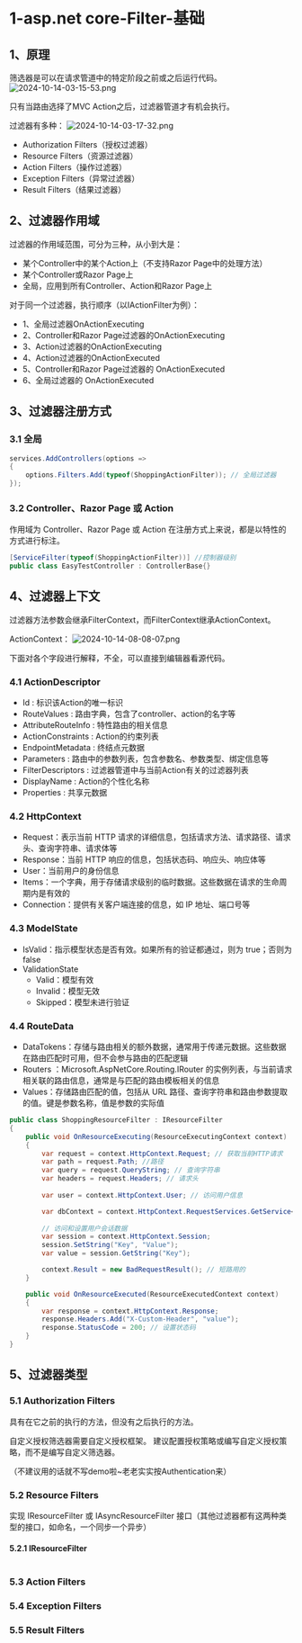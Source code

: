 # 1-asp.net core-Filter-基础
## 1、原理
筛选器是可以在请求管道中的特定阶段之前或之后运行代码。
![2024-10-14-03-15-53.png](./images/2024-10-14-03-15-53.png)

只有当路由选择了MVC Action之后，过滤器管道才有机会执行。

过滤器有多种：
![2024-10-14-03-17-32.png](./images/2024-10-14-03-17-32.png)

- Authorization Filters（授权过滤器）
- Resource Filters（资源过滤器）
- Action Filters（操作过滤器）
- Exception Filters（异常过滤器）
- Result Filters（结果过滤器）

## 2、过滤器作用域
过滤器的作用域范围，可分为三种，从小到大是：
- 某个Controller中的某个Action上（不支持Razor Page中的处理方法）
- 某个Controller或Razor Page上
- 全局，应用到所有Controller、Action和Razor Page上

对于同一个过滤器，执行顺序（以IActionFilter为例）：
- 1、全局过滤器OnActionExecuting
- 2、Controller和Razor Page过滤器的OnActionExecuting
- 3、Action过滤器的OnActionExecuting
- 4、Action过滤器的OnActionExecuted
- 5、Controller和Razor Page过滤器的 OnActionExecuted
- 6、全局过滤器的 OnActionExecuted

## 3、过滤器注册方式
### 3.1 全局
```cs
services.AddControllers(options =>
{
    options.Filters.Add(typeof(ShoppingActionFilter)); // 全局过滤器
});
```

### 3.2 Controller、Razor Page 或 Action
作用域为 Controller、Razor Page 或 Action 在注册方式上来说，都是以特性的方式进行标注。
```cs
[ServiceFilter(typeof(ShoppingActionFilter))] //控制器级别
public class EasyTestController : ControllerBase{}
```

## 4、过滤器上下文
过滤器方法参数会继承FilterContext，而FilterContext继承ActionContext。

ActionContext：
![2024-10-14-08-08-07.png](./images/2024-10-14-08-08-07.png)

下面对各个字段进行解释，不全，可以直接到编辑器看源代码。

### 4.1 ActionDescriptor
- Id : 标识该Action的唯一标识
- RouteValues : 路由字典，包含了controller、action的名字等
- AttributeRouteInfo : 特性路由的相关信息
- ActionConstraints : Action的约束列表
- EndpointMetadata : 终结点元数据
- Parameters : 路由中的参数列表，包含参数名、参数类型、绑定信息等
- FilterDescriptors : 过滤器管道中与当前Action有关的过滤器列表
- DisplayName : Action的个性化名称
- Properties : 共享元数据

### 4.2 HttpContext
- Request：表示当前 HTTP 请求的详细信息，包括请求方法、请求路径、请求头、查询字符串、请求体等
- Response：当前 HTTP 响应的信息，包括状态码、响应头、响应体等
- User：当前用户的身份信息
- Items：一个字典，用于存储请求级别的临时数据。这些数据在请求的生命周期内是有效的
- Connection：提供有关客户端连接的信息，如 IP 地址、端口号等

### 4.3 ModelState
- IsValid：指示模型状态是否有效。如果所有的验证都通过，则为 true；否则为 false
- ValidationState
    - Valid：模型有效
    - Invalid：模型无效
    - Skipped：模型未进行验证

### 4.4 RouteData
- DataTokens：存储与路由相关的额外数据，通常用于传递元数据。这些数据在路由匹配时可用，但不会参与路由的匹配逻辑
- Routers ：Microsoft.AspNetCore.Routing.IRouter 的实例列表，与当前请求相关联的路由信息，通常是与匹配的路由模板相关的信息
- Values：存储路由匹配的值，包括从 URL 路径、查询字符串和路由参数提取的值。键是参数名称，值是参数的实际值

```cs
public class ShoppingResourceFilter : IResourceFilter
{
    public void OnResourceExecuting(ResourceExecutingContext context)
    {
        var request = context.HttpContext.Request; // 获取当前HTTP请求
        var path = request.Path; //路径
        var query = request.QueryString; // 查询字符串
        var headers = request.Headers; // 请求头
        
        var user = context.HttpContext.User; // 访问用户信息

        var dbContext = context.HttpContext.RequestServices.GetService<ShoppingDbContext>(); // 访问依赖注入的服务
        
        // 访问和设置用户会话数据
        var session = context.HttpContext.Session;
        session.SetString("Key", "Value");
        var value = session.GetString("Key");

        context.Result = new BadRequestResult(); // 短路用的
    }

    public void OnResourceExecuted(ResourceExecutedContext context)
    {
        var response = context.HttpContext.Response;
        response.Headers.Add("X-Custom-Header", "value");
        response.StatusCode = 200; // 设置状态码
    }
}
```


## 5、过滤器类型
### 5.1 Authorization Filters
具有在它之前的执行的方法，但没有之后执行的方法。

自定义授权筛选器需要自定义授权框架。 建议配置授权策略或编写自定义授权策略，而不是编写自定义筛选器。

（不建议用的话就不写demo啦~老老实实按Authentication来）

### 5.2 Resource Filters
实现 IResourceFilter 或 IAsyncResourceFilter 接口（其他过滤器都有这两种类型的接口，如命名，一个同步一个异步）

#### 5.2.1 IResourceFilter
```cs


```
### 5.3 Action Filters

### 5.4 Exception Filters

### 5.5 Result Filters

